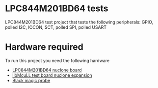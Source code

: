 # LPC844M201BD64 tests
LPC844M201BD64 test project that tests the following peripherals: GPIO, polled I2C, IOCON, SCT, polled SPI, polled USART
# Hardware required
To run this project you need the following hardware
* [LPC844M201BD64 nuclone board](https://github.com/Squantor/squantorDevelBoards/tree/master/electronics/nuclone_LPC844M201BD64)
* [libMcuLL test board nuclone expansion](https://github.com/Squantor/squantorDevelBoards/tree/master/electronics/nuclone_small_libmcull_tester)
* [Black magic probe](https://github.com/blackmagic-debug/blackmagic)